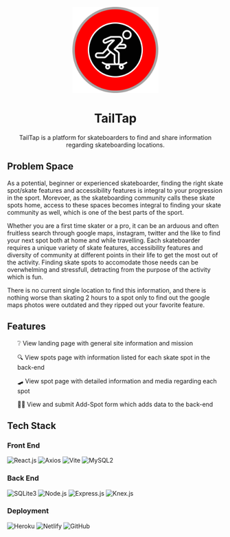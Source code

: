 <p align="center">
<img alt="Tailtap Logo" width="200" src="https://github.com/mcneilr2/tailtap.io/blob/a0cee0aaa3d48edc9bc7c1421858be50d4996184/src/assets/images/tailtap-logo.svg">
</p>

<h1 align="center">TailTap</h1>

  <p align="center">
    TailTap is a platform for skateboarders to find and share information regarding skateboarding locations.
<!--     <br />
    <a href="https://github.com/github_username/repo_name"><strong>Explore the docs »</strong></a>
    <br />
    <br />
    <a href="https://github.com/github_username/repo_name">View Demo</a>
    ·
    <a href="https://github.com/github_username/repo_name/issues/new?labels=bug&template=bug-report---.md">Report Bug</a>
    ·
    <a href="https://github.com/github_username/repo_name/issues/new?labels=enhancement&template=feature-request---.md">Request Feature</a>
  </p> -->
</div>

<h2>Problem Space</h2>

<p>
As a potential, beginner or experienced skateboarder, finding the right skate spot/skate features and accessibility features is integral to your progression in the sport. Morevoer, as the skateboarding community calls these skate spots home, access to these spaces becomes integral to finding your skate community as well,
which is one of the best parts of the sport.

Whether you are a first time skater or a pro, it can be an arduous and often fruitless search through google maps, instagram, twitter and the like to find your next spot both at home and while travelling. Each skateboarder requires a unique variety of skate features, accessibility features and diversity of community at different points in their life to get the most out of the activity. Finding skate spots to accomodate those needs can be overwhelming and stressfull, detracting from the purpose of the activity which is fun.

There is no current single location to find this information, and there is nothing worse than skating 2 hours to a spot only to find out the google maps photos were outdated and they ripped out your favorite feature.
</p>

<h2>Features</h2>
<ul "list-style-type"="none">

❔ View landing page with general site information and mission


🔍 View spots page with information listed for each skate spot in the back-end


🛹 View spot page with detailed information and media regarding each spot

💁🏽 View and submit Add-Spot form which adds data to the back-end

</ul>

<h2>Tech Stack</h2>
<h3>Front End</h3>
<p align="left">

  <a><img alt="React.js" src="https://img.shields.io/badge/React-%2320232A.svg?logo=react&logoColor=%2361DAFB"></a>
    <a><img alt="Axios" src="https://img.shields.io/badge/Axios-%2361DAFB.svg?logo=axios&logoColor=black"></a>
    <a><img alt="Vite" src="https://img.shields.io/badge/Vite-%23646CFF.svg?logo=vite&logoColor=white"></a>
      <a><img alt="MySQL2" src="https://img.shields.io/badge/MySQL2-%2300f.svg?logo=mysql&logoColor=white"></a>
    </p>
    <h3>Back End</h3>
<p align="left">
  <a><img alt="SQLite3" src="https://img.shields.io/badge/SQLite3-%23003B57.svg?logo=sqlite&logoColor=white"></a>
  <a><img alt="Node.js" src="https://img.shields.io/badge/Node.js-%23339933.svg?logo=nodedotjs&logoColor=white"></a>
  <a><img alt="Express.js" src="https://img.shields.io/badge/Express.js-%23000000.svg?logo=express&logoColor=white"></a>
    <a><img alt="Knex.js" src="https://img.shields.io/badge/Knex.js-%23339933.svg?logo=nodedotjs&logoColor=white"></a>
</p>
<h3>Deployment</h3>
<p align="left">
  <a><img alt="Heroku" src="https://img.shields.io/badge/Heroku-%23430098.svg?logo=heroku&logoColor=white"></a>
  <a><img alt="Netlify" src="https://img.shields.io/badge/Netlify-%2300C7B7.svg?logo=netlify&logoColor=white"></a>
  <a><img alt="GitHub" src="https://img.shields.io/badge/GitHub-%23181717.svg?logo=github&logoColor=white"></a>
</p>


